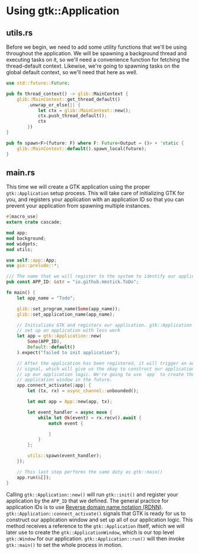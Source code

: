 # Using gtk::Application

## utils.rs

Before we begin, we need to add some utility functions that we'll be using throughout the application. We will be spawning a background thread and executing tasks on it, so we'll need a convenience function for fetching the thread-default context. Likewise, we're going to spawning tasks on the global default context, so we'll need that here as well.

```rust
use std::future::Future;

pub fn thread_context() -> glib::MainContext {
    glib::MainContext::get_thread_default()
        .unwrap_or_else(|| {
            let ctx = glib::MainContext::new();
            ctx.push_thread_default();
            ctx
        })
}

pub fn spawn<F>(future: F) where F: Future<Output = ()> + 'static {
    glib::MainContext::default().spawn_local(future);
}
```

## main.rs

This time we will create a GTK application using the proper `gtk::Application` setup process. This will take care of initializing GTK for you, and registers your application with an application ID so that you can prevent your application from spawning multiple instances.

```rust
#[macro_use]
extern crate cascade;

mod app;
mod background;
mod widgets;
mod utils;

use self::app::App;
use gio::prelude::*;

/// The name that we will register to the system to identify our application
pub const APP_ID: &str = "io.github.mmstick.ToDo";

fn main() {
    let app_name = "Todo";

    glib::set_program_name(Some(app_name));
    glib::set_application_name(app_name);

    // Initializes GTK and registers our application. gtk::Application helps us
    // set up an application with less work
    let app = gtk::Application::new(
        Some(APP_ID),
        Default::default()
    ).expect("failed to init application");

    // After the application has been registered, it will trigger an activate
    // signal, which will give us the okay to construct our application and set
    // up our application logic. We're going to use `app` to create the
    // application window in the future.
    app.connect_activate(|app| {
        let (tx, rx) = async_channel::unbounded();

        let mut app = App::new(app, tx);

        let event_handler = async move {
            while let Ok(event) = rx.recv().await {
                match event {

                }
            }
        };

        utils::spawn(event_handler);
    });

    // This last step performs the same duty as gtk::main()
    app.run(&[]);
}
```

Calling `gtk::Application::new()` will run `gtk::init()` and register your application by the `APP_ID` that we defined. The general practice for application IDs is to use [Reverse domain name notation (RDNN)](https://en.wikipedia.org/wiki/Reverse_domain_name_notation). `gtk::Application::connect_activate()` signals that GTK is ready for us to construct our application window and set up all of our application logic. This method receives a reference to the `gtk::Application` itself, which we will later use to create the `gtk::ApplicationWindow`, which is our top level `gtk::Window` for our application. `gtk::Application::run()` will then invoke `gtk::main()` to set the whole process in motion.